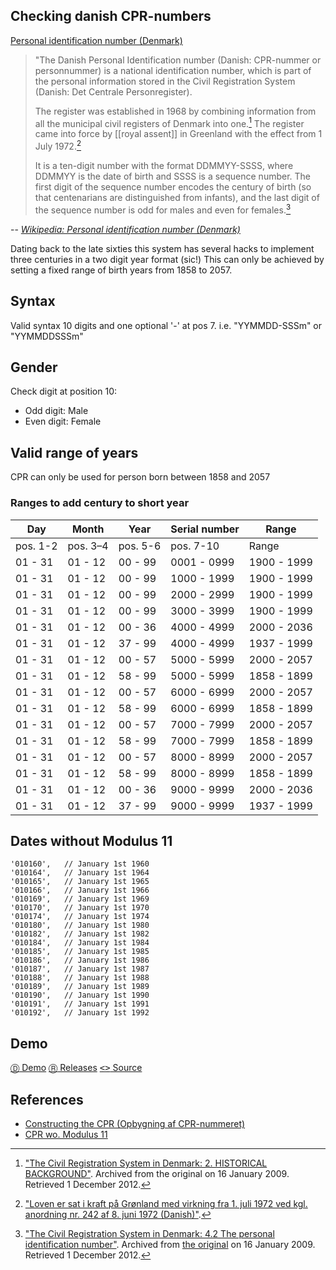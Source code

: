 ## Checking danish CPR-numbers

[Personal identification number (Denmark)](https://en.wikipedia.org/wiki/Personal_identification_number_(Denmark))

> "The Danish Personal Identification number (Danish: CPR-nummer or personnummer) is a national identification number, which is part of the personal information stored in the Civil Registration System (Danish: Det Centrale Personregister).
> 
> The register was established in 1968 by combining information from all the municipal civil registers of Denmark into one.[^1]
> The register came into force by [[royal assent]] in Greenland with the effect from 1 July 1972.[^2]
> 
> It is a ten-digit number with the format DDMMYY-SSSS, where DDMMYY is the date of birth and SSSS is a sequence number. The first digit of the sequence number encodes the century of birth (so that centenarians are distinguished from infants), and the last digit of the sequence number is odd for males and even for females.[^3]

-- <cite>[Wikipedia: Personal identification number (Denmark)](https://en.wikipedia.org/wiki/Personal_identification_number_(Denmark))</cite>


[^1]: ["The Civil Registration System in Denmark: 2. HISTORICAL BACKGROUND"](http://www.cpr.dk/cpr/site.aspx?p=198&ArticleTypeID=76&t=ForsideVisartikel&Articleid=4327#cprsysuk_02). Archived from the original on 16 January 2009. Retrieved 1 December 2012.
[^2]: ["Loven er sat i kraft på Grønland med virkning fra 1. juli 1972 ved kgl. anordning nr. 242 af 8. juni 1972 (Danish)"](https://www.retsinformation.dk/eli/lta/1978/508).
[^3]: ["The Civil Registration System in Denmark: 4.2 The personal identification number"](https://web.archive.org/web/20090116235452/http://cpr.dk/cpr/site.aspx?p=198#cprsysuk_06). Archived from [the original](http://www.cpr.dk/cpr/site.aspx?p=198&ArticleTypeID=76&t=ForsideVisartikel&Articleid=4327#cprsysuk_06) on 16 January 2009. Retrieved 1 December 2012.

Dating back to the late sixties this system has several hacks to implement three centuries in a two digit year format (sic!)
This can only be achieved by setting a fixed range of birth years from 1858 to 2057.


## Syntax

Valid syntax 10 digits and one optional '-' at pos 7. i.e. "YYMMDD-SSSm" or "YYMMDDSSSm"

## Gender

Check digit at position 10:
- Odd digit:  Male
- Even digit: Female

## Valid range of years

CPR can only be used for person born between 1858 and 2057

### Ranges to add century to short year

|Day        |Month      |Year       |Serial number  |Range|
|---|---|---|---|---|
|pos. 1-2   |pos. 3–4   |pos. 5-6   |pos. 7-10      |Range      |
|01 - 31    |01 - 12    |00 - 99    |0001 - 0999    |1900 - 1999|
|01 - 31    |01 - 12    |00 - 99    |1000 - 1999    |1900 - 1999|
|01 - 31    |01 - 12    |00 - 99    |2000 - 2999    |1900 - 1999|
|01 - 31    |01 - 12    |00 - 99    |3000 - 3999    |1900 - 1999|
|01 - 31    |01 - 12    |00 - 36    |4000 - 4999    |2000 - 2036|
|01 - 31    |01 - 12    |37 - 99    |4000 - 4999    |1937 - 1999|
|01 - 31    |01 - 12    |00 - 57    |5000 - 5999    |2000 - 2057|
|01 - 31    |01 - 12    |58 - 99    |5000 - 5999    |1858 - 1899|
|01 - 31    |01 - 12    |00 - 57    |6000 - 6999    |2000 - 2057|
|01 - 31    |01 - 12    |58 - 99    |6000 - 6999    |1858 - 1899|
|01 - 31    |01 - 12    |00 - 57    |7000 - 7999    |2000 - 2057|
|01 - 31    |01 - 12    |58 - 99    |7000 - 7999    |1858 - 1899|
|01 - 31    |01 - 12    |00 - 57    |8000 - 8999    |2000 - 2057|
|01 - 31    |01 - 12    |58 - 99    |8000 - 8999    |1858 - 1899|
|01 - 31    |01 - 12    |00 - 36    |9000 - 9999    |2000 - 2036|
|01 - 31    |01 - 12    |37 - 99    |9000 - 9999    |1937 - 1999|



## Dates without Modulus 11

    '010160',	// January 1st 1960
    '010164',	// January 1st 1964
    '010165',	// January 1st 1965
    '010166',	// January 1st 1966
    '010169',	// January 1st 1969
    '010170',	// January 1st 1970
    '010174',	// January 1st 1974
    '010180',	// January 1st 1980
    '010182',	// January 1st 1982
    '010184',	// January 1st 1984
    '010185',	// January 1st 1985
    '010186',	// January 1st 1986
    '010187',	// January 1st 1987
    '010188',	// January 1st 1988
    '010189',	// January 1st 1989
    '010190',	// January 1st 1990
    '010191',	// January 1st 1991
    '010192',	// January 1st 1992

## Demo

[<kbd>&#x24B9;</kbd> Demo](https://clicketyclick.github.io/cpr/js/)
[<kbd>&#x24C7;</kbd> Releases](https://github.com/Clicketyclick/cpr/releases)
[<kbd>&lt;&gt;</kbd> Source](https://github.com/Clicketyclick/cpr)


## References

- [Constructing the CPR (Opbygning af CPR-nummeret)](https://www.cpr.dk/media/17534/personnummeret-i-cpr.pdf)
- [CPR wo. Modulus 11](https://cpr.dk/cpr-systemet/personnumre-uden-kontrolciffer-modulus-11-kontrol/)
